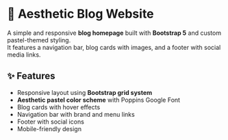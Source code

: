 # 🌸 Aesthetic Blog Website

A simple and responsive **blog homepage** built with **Bootstrap 5** and custom pastel-themed styling.  
It features a navigation bar, blog cards with images, and a footer with social media links.  

## ✨ Features
- Responsive layout using **Bootstrap grid system**
- **Aesthetic pastel color scheme** with Poppins Google Font
- Blog cards with hover effects
- Navigation bar with brand and menu links
- Footer with social icons
- Mobile-friendly design
